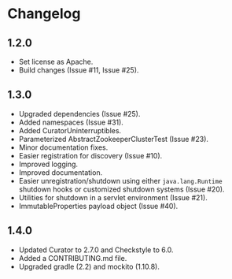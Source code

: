 Changelog
=========

1.2.0
-----

* Set license as Apache.
* Build changes (Issue #11, Issue #25).

1.3.0
-----

* Upgraded dependencies (Issue #25).
* Added namespaces (Issue #31). 
* Added CuratorUninterruptibles.
* Parameterized AbstractZookeeperClusterTest (Issue #23).
* Minor documentation fixes.
* Easier registration for discovery (Issue #10).
* Improved logging.
* Improved documentation.
* Easier unregistration/shutdown using either `java.lang.Runtime` shutdown hooks or customized shutdown systems (Issue #20).
* Utilities for shutdown in a servlet environment (Issue #21). 
* ImmutableProperties payload object (Issue #40).

1.4.0
-----

* Updated Curator to 2.7.0 and Checkstyle to 6.0.
* Added a CONTRIBUTING.md file.
* Upgraded gradle (2.2) and mockito (1.10.8). 